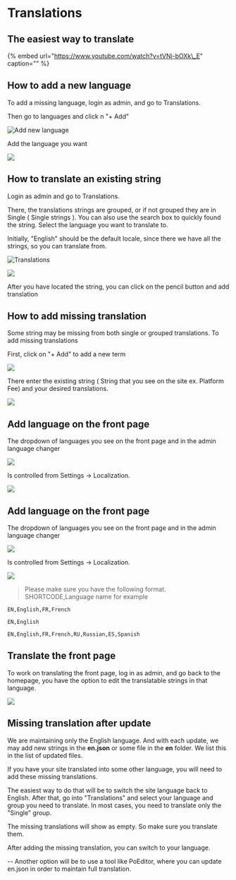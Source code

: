 # Translations

## The easiest way to translate

{% embed url="https://www.youtube.com/watch?v=tVNj-bOXk\_E" caption="" %}

## How to add a new language

To add a missing language, login as admin, and go to Translations.

Then go to languages and click n "+ Add"

![Add new language](https://i.imgur.com/MjCXlQs.png)

Add the language you want

![](https://i.imgur.com/DgQo69W.png)

## How to translate an existing string

Login as admin and go to Translations.

There, the translations strings are grouped, or if not grouped they are in Single \( Single strings \). You can also use the search box to quickly found the string. Select the language you want to translate to.

Initially, "English" should be the default locale, since there we have all the strings, so you can translate from.

![Translations](https://i.imgur.com/J9ETvom.png)

![](https://i.imgur.com/Zhs6Wc3.png)

After you have located the string, you can click on the pencil button and add translation

## How to add missing translation

Some string may be missing from both single or grouped translations. To add missing translations

First, click on "+ Add" to add a new term

![](https://i.imgur.com/naRDxDS.png)

There enter the existing string \( String that you see on the site ex. Platform Fee\) and your desired translations.

![](https://i.imgur.com/zaB7LVU.png)

## Add language on the front page

The dropdown of languages you see on the front page and in the admin language changer

![](https://i.imgur.com/tmVHN6R.png)

Is controlled from Settings -&gt; Localization.

![](https://i.imgur.com/Nc5e8xA.png)

## Add language on the front page

The dropdown of languages you see on the front page and in the admin language changer

![](https://i.imgur.com/tmVHN6R.png)

Is controlled from Settings -&gt; Localization.

![](https://i.imgur.com/Nc5e8xA.png)

> Please make sure you have the following format. SHORTCODE,Language name for example 

``` EN,English,FR,French ```


``` EN,English ```


``` EN,English,FR,French,RU,Russian,ES,Spanish ```

## Translate the front page

To work on translating the front page, log in as admin, and go back to the homepage, you have the option to edit the translatable strings in that language.

![](https://i.imgur.com/ESEH0Od.png)

## Missing translation after update

We are maintaining only the English language. And with each update, we may add new strings in the **en.json** or some file in the **en** folder. We list this in the list of updated files.

If you have your site translated into some other language, you will need to add these missing translations.

The easiest way to do that will be to switch the site language back to English. After that, go into "Translations" and select your language and group you need to translate. In most cases, you need to translate only the "Single" group.

The missing translations will show as empty. So make sure you translate them.

After adding the missing translation, you can switch to your language.

-- Another option will be to use a tool like PoEditor, where you can update en.json in order to maintain full translation.

